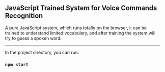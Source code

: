 ## JavaScript Trained System for Voice Commands Recognition
A pure JavaScript system, which runs totally on the browser, it can be trained to understand limited vocabulary, and after training the system will try to guess a spoken word.

-----------------------------------------------------------------------------

In the project directory, you can run:

### `npm start`
